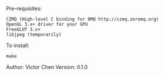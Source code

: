 Pre-requisites:
	
	CZMQ (High-level C binding for 0MQ http://czmq.zeromq.org)
	OpenGL 3.x+ driver for your GPU
	FreeGLUT 3.x+
	libjpeg (temporarily)

To install:

	make
	







Author:		Victor Chen
Version:	0.1.0